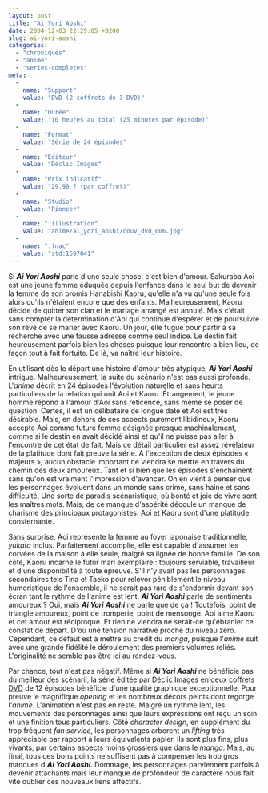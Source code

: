 ```yaml
---
layout: post
title: "Ai Yori Aoshi"
date: 2004-12-03 22:29:05 +0200
slug: ai-yori-aoshi
categories:
  - "chroniques"
  - "anime"
  - "series-completes"
meta:
  -
    name: "Support"
    value: "DVD (2 coffrets de 3 DVD)"
  -
    name: "Durée"
    value: "10 heures au total (25 minutes par épisode)"
  -
    name: "Format"
    value: "Série de 24 épisodes"
  -
    name: "Editeur"
    value: "Déclic Images"
  -
    name: "Prix indicatif"
    value: "29,90 ? (par coffret)"
  -
    name: "Studio"
    value: "Pioneer"
  -
    name: ".illustration"
    value: "anime/ai_yori_aoshi/couv_dvd_006.jpg"
  -
    name: ".fnac"
    value: "std:1597041"
---
```


Si **_Ai Yori Aoshi_** parle d'une seule chose, c'est bien d'amour. Sakuraba Aoi est une jeune femme éduquée depuis l'enfance dans le seul but de devenir la femme de son promis Hanabishi Kaoru, qu'elle n'a vu qu'une seule fois alors qu'ils n'étaient encore que des enfants. Malheureusement, Kaoru décide de quitter son clan et le mariage arrangé est annulé. Mais c'était sans compter la détermination d'Aoi qui continue d'espérer et de poursuivre son rêve de se marier avec Kaoru. Un jour, elle fugue pour partir à sa recherche avec une fausse adresse comme seul indice. Le destin fait heureusement parfois bien les choses puisque leur rencontre a bien lieu, de façon tout à fait fortuite. De là, va naître leur histoire.

En utilisant dès le départ une histoire d'amour très atypique, **_Ai Yori Aoshi_** intrigue. Malheureusement, la suite du scénario n'est pas aussi profonde. L'_anime_ décrit en 24 épisodes l'évolution naturelle et sans heurts particuliers de la relation qui unit Aoi et Kaoru. Étrangement, le jeune homme répond à l'amour d'Aoi sans réticence, sans même se poser de question. Certes, il est un célibataire de longue date et Aoi est très désirable. Mais, en dehors de ces aspects purement libidineux, Kaoru accepte Aoi comme future femme désignée presque machinalement, comme si le destin en avait décidé ainsi et qu'il ne puisse pas aller à l'encontre de cet état de fait. Mais ce détail particulier est assez révélateur de la platitude dont fait preuve la série. A l'exception de deux épisodes « majeurs », aucun obstacle important ne viendra se mettre en travers du chemin des deux amoureux. Tant et si bien que les épisodes s'enchaînent sans qu'on est vraiment l'impression d'avancer. On en vient à penser que les personnages évoluent dans un monde sans crime, sans haine et sans difficulté. Une sorte de paradis scénaristique, où bonté et joie de vivre sont les maîtres mots. Mais, de ce manque d'aspérité découle un manque de charisme des principaux protagonistes. Aoi et Kaoru sont d'une platitude consternante.

Sans surprise, Aoi représente la femme au foyer japonaise traditionnelle, _yukata_ inclus. Parfaitement accomplie, elle est capable d'assumer les corvées de la maison à elle seule, malgré sa lignée de bonne famille. De son côté, Kaoru incarne le futur mari exemplaire : toujours serviable, travailleur et d'une disponibilité à toute épreuve. S'il n'y avait pas les personnages secondaires tels Tina et Taeko pour relever péniblement le niveau humoristique de l'ensemble, il ne serait pas rare de s'endormir devant son écran tant le rythme de l'anime est lent. **_Ai Yori Aoshi_** parle de sentiments amoureux ? Oui, mais **_Ai Yori Aoshi_** ne parle que de ça ! Toutefois, point de triangle amoureux, point de tromperie, point de mensonge. Aoi aime Kaoru et cet amour est réciproque. Et rien ne viendra ne serait-ce qu'ébranler ce constat de départ. D'où une tension narrative proche du niveau zéro. Cependant, ce défaut est à mettre au crédit du _manga_, puisque l'_anime_ suit avec une grande fidélité le déroulement des premiers volumes reliés. L'originalité ne semble pas être ici au rendez-vous.

Par chance, tout n'est pas négatif. Même si **_Ai Yori Aoshi_** ne bénéficie pas du meilleur des scénarii, la série éditée par [Déclic Images en deux coffrets DVD](http://www.manga-distribution.com/md/index.php?script=fiche_serie&id_serie=665) de 12 épisodes bénéficie d'une qualité graphique exceptionnelle. Pour preuve le magnifique _opening_ et les nombreux décors peints dont regorge l'_anime_. L'animation n'est pas en reste. Malgré un rythme lent, les mouvements des personnages ainsi que leurs expressions ont reçu un soin et une finition tous particuliers. Côté _character design_, en supplément du trop fréquent _fan service_, les personnages arborent un _lifting_ très appréciable par rapport à leurs équivalents papier. Ils sont plus fins, plus vivants, par certains aspects moins grossiers que dans le _manga_. Mais, au final, tous ces bons points ne suffisent pas à compenser les trop gros manques d'**_Ai Yori Aoshi_**. Dommage, les personnages parviennent parfois à devenir attachants mais leur manque de profondeur de caractère nous fait vite oublier ces nouveaux liens affectifs.